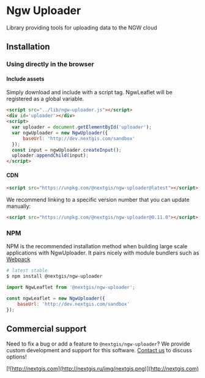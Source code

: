 # Ngw Uploader

Library providing tools for uploading data to the NGW cloud

## Installation

### Using directly in the browser

#### Include assets

Simply download and include with a script tag. NgwLeaflet will be registered as a global variable.

```html
<script src="../lib/ngw-uploader.js"></script>
<div id='uploader'></div>
<script>
  var uploader = document.getElementById('uploader');
  var ngwUploader = new NgwUploader({
      baseUrl: 'http://dev.nextgis.com/sandbox'
  });
  const input = ngwUploader.createInput();
  uploader.appendChild(input);
</script>
```

#### CDN

```html
<script src="https://unpkg.com/@nextgis/ngw-uploader@latest"></script>
```

We recommend linking to a specific version number that you can update manually:

```html
<script src="https://unpkg.com/@nextgis/ngw-uploader@0.11.0"></script>
```

### NPM

NPM is the recommended installation method when building large scale applications with NgwUploader. It pairs nicely with module bundlers such as [Webpack](https://webpack.js.org/)

```bash
# latest stable
$ npm install @nextgis/ngw-uploader
```

```js
import NgwLeaflet from '@nextgis/ngw-uploader';

const ngwLeaflet = new NgwUploader({
    baseUrl: 'http://dev.nextgis.com/sandbox'
});

```

## Commercial support

Need to fix a bug or add a feature to `@nextgis/ngw-uploader`? We provide custom development and support for this software. [Contact us](http://nextgis.com/contact/) to discuss options!

[![http://nextgis.com](http://nextgis.ru/img/nextgis.png)](http://nextgis.com)
